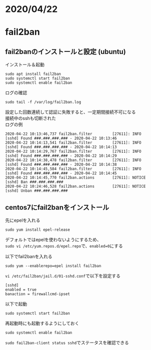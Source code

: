 
# 2020/04/22

# fail2ban

## fail2banのインストールと設定 (ubuntu)

インストール＆起動
```
sudo apt install fail2ban
sudo systemctl start fail2ban
sudo systemctl enable fail2ban
```

ログの確認
```
sudo tail -f /var/log/fail2ban.log
```

設定した回数連続して認証に失敗すると、一定期間接続不可になる  
接続中のsshも切断された  
ログの例  
```
2020-04-22 10:13:46,737 fail2ban.filter         [27611]: INFO    [sshd] Found ###.###.###.### - 2020-04-22 10:13:46
2020-04-22 10:14:13,541 fail2ban.filter         [27611]: INFO    [sshd] Found ###.###.###.### - 2020-04-22 10:14:13
2020-04-22 10:14:29,767 fail2ban.filter         [27611]: INFO    [sshd] Found ###.###.###.### - 2020-04-22 10:14:29
2020-04-22 10:14:38,478 fail2ban.filter         [27611]: INFO    [sshd] Found ###.###.###.### - 2020-04-22 10:14:38
2020-04-22 10:14:45,584 fail2ban.filter         [27611]: INFO    [sshd] Found ###.###.###.### - 2020-04-22 10:14:45
2020-04-22 10:14:45,770 fail2ban.actions        [27611]: NOTICE  [sshd] Ban ###.###.###.###
2020-04-22 10:24:46,528 fail2ban.actions        [27611]: NOTICE  [sshd] Unban ###.###.###.###
```


## centos7にfail2banをインストール
先にepelを入れる
```
sudo yum install epel-release
```
デフォルトではepelを使わないようにするため、  
`sudo vi /etc/yum.repos.d/epel.repo`で、`enabled=0`にする

以下でfail2banを入れる

```
sudo yum --enablerepo=epel install fail2ban
```

`vi /etc/fail2ban/jail.d/01-sshd.conf`で以下を設定する
```
[sshd]
enabled = true
banaction = firewallcmd-ipset
```

以下で起動
```
sudo systemctl start fail2ban
```
再起動時にも起動するようにしておく
```
sudo systemctl enable fail2ban
```

`sudo fail2ban-client status sshd`でステータスを確認できる


